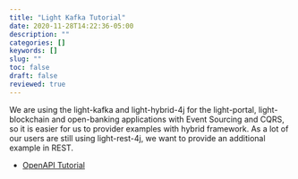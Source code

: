 ```yaml
---
title: "Light Kafka Tutorial"
date: 2020-11-28T14:22:36-05:00
description: ""
categories: []
keywords: []
slug: ""
toc: false
draft: false
reviewed: true
---
```


We are using the light-kafka and light-hybrid-4j for the light-portal, light-blockchain and open-banking applications with Event Sourcing and CQRS, so it is easier for us to provider examples with hybrid framework. As a lot of our users are still using light-rest-4j, we want to provide an additional example in REST. 

* [OpenAPI Tutorial](/tutorial/light-kafka/openapi/)
